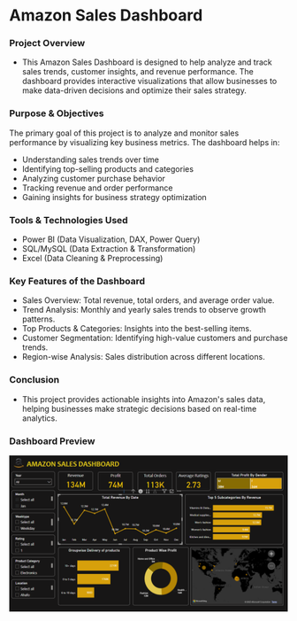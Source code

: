 # Amazon Sales Dashboard

### Project Overview
- This Amazon Sales Dashboard is designed to help analyze and track sales trends, customer insights, and revenue performance. The dashboard provides interactive visualizations that allow businesses to make data-driven decisions and optimize their sales strategy.

### Purpose & Objectives
The primary goal of this project is to analyze and monitor sales performance by visualizing key business metrics. The dashboard helps in:
- Understanding sales trends over time
- Identifying top-selling products and categories
- Analyzing customer purchase behavior
- Tracking revenue and order performance
- Gaining insights for business strategy optimization

### Tools & Technologies Used
- Power BI (Data Visualization, DAX, Power Query)
- SQL/MySQL (Data Extraction & Transformation)
- Excel (Data Cleaning & Preprocessing)

### Key Features of the Dashboard
- Sales Overview: Total revenue, total orders, and average order value.
- Trend Analysis: Monthly and yearly sales trends to observe growth patterns.
- Top Products & Categories: Insights into the best-selling items.
- Customer Segmentation: Identifying high-value customers and purchase trends.
- Region-wise Analysis: Sales distribution across different locations.

### Conclusion
- This project provides actionable insights into Amazon's sales data, helping businesses make strategic decisions based on real-time analytics.

### Dashboard Preview
![Amazon Sales Dashboard](dashboard_screenshot.png)







